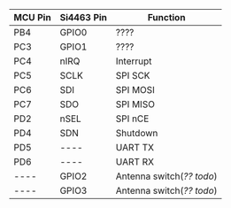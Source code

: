MCU Pin | Si4463 Pin | Function
--------|------------|----------
PB4     | GPIO0      | ????
PC3     | GPIO1      | ????
PC4     | nIRQ       | Interrupt
PC5     | SCLK       | SPI SCK 
PC6     | SDI        | SPI MOSI
PC7     | SDO        | SPI MISO
PD2     | nSEL       | SPI nCE
PD4     | SDN        | Shutdown
PD5     | ----       | UART TX
PD6     | ----       | UART RX
----    | GPIO2      | Antenna switch(*?? todo*) 
----    | GPIO3      | Antenna switch(*?? todo*)
